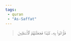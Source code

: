 ```yaml
---
tags: 
 - quran 
 - "As-Saffat"
---
```


> فَأَرَادُواْ بِهِۦ كَيۡدٗا فَجَعَلۡنَٰهُمُ ٱلۡأَسۡفَلِينَ

